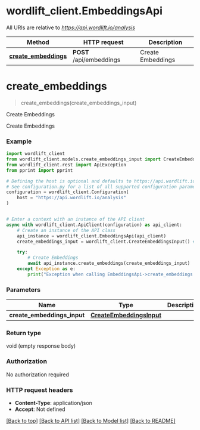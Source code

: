 # wordlift_client.EmbeddingsApi

All URIs are relative to *https://api.wordlift.io/analysis*

Method | HTTP request | Description
------------- | ------------- | -------------
[**create_embeddings**](EmbeddingsApi.md#create_embeddings) | **POST** /api/embeddings | Create Embeddings


# **create_embeddings**
> create_embeddings(create_embeddings_input)

Create Embeddings

Create Embeddings

### Example


```python
import wordlift_client
from wordlift_client.models.create_embeddings_input import CreateEmbeddingsInput
from wordlift_client.rest import ApiException
from pprint import pprint

# Defining the host is optional and defaults to https://api.wordlift.io/analysis
# See configuration.py for a list of all supported configuration parameters.
configuration = wordlift_client.Configuration(
    host = "https://api.wordlift.io/analysis"
)


# Enter a context with an instance of the API client
async with wordlift_client.ApiClient(configuration) as api_client:
    # Create an instance of the API class
    api_instance = wordlift_client.EmbeddingsApi(api_client)
    create_embeddings_input = wordlift_client.CreateEmbeddingsInput() # CreateEmbeddingsInput | 

    try:
        # Create Embeddings
        await api_instance.create_embeddings(create_embeddings_input)
    except Exception as e:
        print("Exception when calling EmbeddingsApi->create_embeddings: %s\n" % e)
```



### Parameters


Name | Type | Description  | Notes
------------- | ------------- | ------------- | -------------
 **create_embeddings_input** | [**CreateEmbeddingsInput**](CreateEmbeddingsInput.md)|  | 

### Return type

void (empty response body)

### Authorization

No authorization required

### HTTP request headers

 - **Content-Type**: application/json
 - **Accept**: Not defined


[[Back to top]](#) [[Back to API list]](../README.md#documentation-for-api-endpoints) [[Back to Model list]](../README.md#documentation-for-models) [[Back to README]](../README.md)

